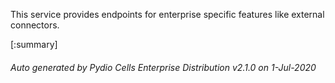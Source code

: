 






This service provides endpoints for enterprise specific features like external connectors.

[:summary]

###### Auto generated by Pydio Cells Enterprise Distribution v2.1.0 on 1-Jul-2020
